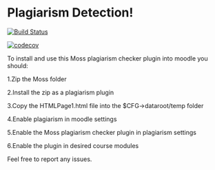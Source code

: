 # Plagiarism Detection!
[![Build Status](https://travis-ci.com/Betessa/Devo-Onions.svg?branch=master)](https://travis-ci.com/Betessa/Devo-Onions)

[![codecov](https://codecov.io/gh/Betessa/Devo-Onions/branch/master/graph/badge.svg)](https://codecov.io/gh/Betessa/Devo-Onions)

To install and use this Moss plagiarism checker plugin into moodle you should:

1.Zip the Moss folder 

2.Install the zip as a plagiarism plugin

3.Copy the HTMLPage1.html file into the $CFG->dataroot/temp folder

4.Enable plagiarism in moodle settings

5.Enable the Moss plagiarism checker plugin in plagiarism settings

6.Enable the plugin in desired course modules

Feel free to report any issues.

